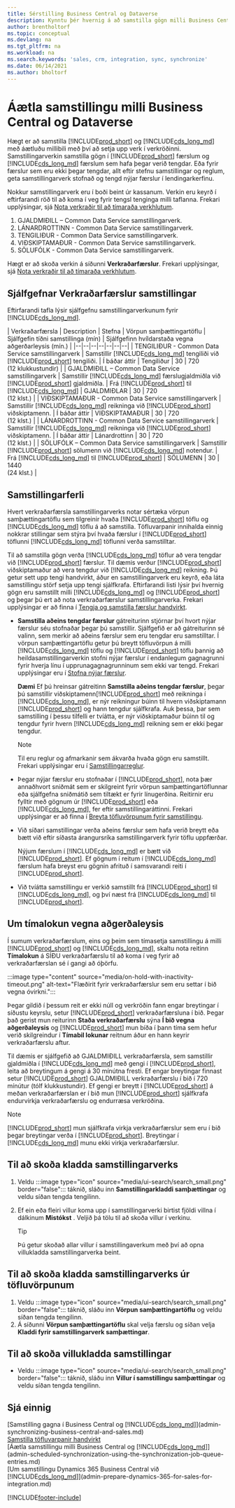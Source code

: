 ```yaml
---
title: Sérstilling Business Central og Dataverse
description: Kynntu þér hvernig á að samstilla gögn milli Business Central og Dataverse.
author: brentholtorf
ms.topic: conceptual
ms.devlang: na
ms.tgt_pltfrm: na
ms.workload: na
ms.search.keywords: 'sales, crm, integration, sync, synchronize'
ms.date: 06/14/2021
ms.author: bholtorf
---
```


# Áætla samstillingu milli Business Central og Dataverse


Hægt er að samstilla [!INCLUDE[prod_short](includes/prod_short.md)] og [!INCLUDE[cds_long_md](includes/cds_long_md.md)] með áætluðu millibili með því að setja upp verk í verkröðinni. Samstillingarverkin samstilla gögn í [!INCLUDE[prod_short](includes/prod_short.md)] færslum og [!INCLUDE[cds_long_md](includes/cds_long_md.md)] færslum sem hafa þegar verið tengdar. Eða fyrir færslur sem eru ekki þegar tengdar, allt eftir stefnu samstillingar og reglum, geta samstillingarverk stofnað og tengd nýjar færslur í lendingarkerfinu. 

Nokkur samstillingarverk eru í boði beint úr kassanum. Verkin eru keyrð í eftirfarandi röð til að koma í veg fyrir tengsl tenginga milli taflanna. Frekari upplýsingar, sjá [Nota verkraðir til að tímaraða verkhlutum](admin-job-queues-schedule-tasks.md).

1. GJALDMIÐILL – Common Data Service samstillingarverk.
2. LÁNARDROTTINN - Common Data Service samstillingarverk.
3. TENGILIÐUR - Common Data Service samstillingarverk.
4. VIÐSKIPTAMAÐUR - Common Data Service samstillingarverk.
5. SÖLUFÓLK - Common Data Service samstillingarverk.

Hægt er að skoða verkin á síðunni **Verkraðarfærslur**. Frekari upplýsingar, sjá [Nota verkraðir til að tímaraða verkhlutum](admin-job-queues-schedule-tasks.md).

## Sjálfgefnar Verkraðarfærslur samstillingar

Eftirfarandi tafla lýsir sjálfgefnu samstillingarverkunum fyrir [!INCLUDE[cds_long_md](includes/cds_long_md.md)].  

| Verkraðarfærsla | Description | Stefna | Vörpun samþættingartöflu | Sjálfgefin tíðni samstillinga (mín) | Sjálfgefinn hvíldarstaða vegna aðgerðarleysis (mín.) |
|--|--|--|--|--|--|--|
| TENGILIÐUR - Common Data Service samstillingarverk | Samstillir [!INCLUDE[cds_long_md](includes/cds_long_md.md)] tengiliði við [!INCLUDE[prod_short](includes/prod_short.md)] tengiliði. | Í báðar áttir | Tengiliður | 30 | 720 <br>(12 klukkustundir) |
| GJALDMIÐILL – Common Data Service samstillingarverk | Samstillir [!INCLUDE[cds_long_md](includes/cds_long_md.md)] færslugjaldmiðla við [!INCLUDE[prod_short](includes/prod_short.md)] gjaldmiðla. | Frá [!INCLUDE[prod_short](includes/prod_short.md)] til [!INCLUDE[cds_long_md](includes/cds_long_md.md)] | GJALDMIÐLAR | 30 | 720 <br> (12 klst.) |
| VIÐSKIPTAMAÐUR - Common Data Service samstillingarverk | Samstillir [!INCLUDE[cds_long_md](includes/cds_long_md.md)] reikninga við [!INCLUDE[prod_short](includes/prod_short.md)] viðskiptamenn. | Í báðar áttir | VIÐSKIPTAMAÐUR | 30 | 720<br> (12 klst.) |
| LÁNARDROTTINN - Common Data Service samstillingarverk | Samstillir [!INCLUDE[cds_long_md](includes/cds_long_md.md)] reikninga við [!INCLUDE[prod_short](includes/prod_short.md)] viðskiptamenn. | Í báðar áttir | Lánardrottinn | 30 | 720<br> (12 klst.) |
| SÖLUFÓLK – Common Data Service samstillingarverk | Samstillir [!INCLUDE[prod_short](includes/prod_short.md)] sölumenn við [!INCLUDE[cds_long_md](includes/cds_long_md.md)] notendur. | Frá [!INCLUDE[cds_long_md](includes/cds_long_md.md)] til [!INCLUDE[prod_short](includes/prod_short.md)] | SÖLUMENN | 30 | 1440<br> (24 klst.) |

## Samstillingarferli

Hvert verkraðarfærsla samstillingarverks notar sértæka vörpun samþættingartöflu sem tilgreinir hvaða [!INCLUDE[prod_short](includes/prod_short.md)] töflu og [!INCLUDE[cds_long_md](includes/cds_long_md.md)] töflu á að samstilla. Töfluvarpanir innihalda einnig nokkrar stillingar sem stýra því hvaða færslur í [!INCLUDE[prod_short](includes/prod_short.md)] töflunni [!INCLUDE[cds_long_md](includes/cds_long_md.md)] töflunni verða samstilltar.  

Til að samstilla gögn verða [!INCLUDE[cds_long_md](includes/cds_long_md.md)] töflur að vera tengdar við [!INCLUDE[prod_short](includes/prod_short.md)] færslur. Til dæmis verður [!INCLUDE[prod_short](includes/prod_short.md)] viðskiptamaður að vera tengdur við [!INCLUDE[cds_long_md](includes/cds_long_md.md)] reikning. Þú getur sett upp tengi handvirkt, áður en samstillingarverk eru keyrð, eða láta samstillingu störf setja upp tengi sjálfkrafa. Eftirfarandi listi lýsir því hvernig gögn eru samstillt milli [!INCLUDE[cds_long_md](includes/cds_long_md.md)] og [!INCLUDE[prod_short](includes/prod_short.md)] og þegar þú ert að nota verkraðarfærslur samstillingarverka. Frekari upplýsingar er að finna í [Tengja og samstilla færslur handvirkt](admin-how-to-couple-and-synchronize-records-manually.md).

- **Samstilla aðeins tengdar færslur** gátreiturinn stjórnar því hvort nýjar færslur séu stofnaðar þegar þú samstillir. Sjálfgefið er að gátreiturinn sé valinn, sem merkir að aðeins færslur sem eru tengdar eru samstilltar. Í vörpun samþættingartöflu getur þú breytt töfluvörpun á milli [!INCLUDE[cds_long_md](includes/cds_long_md.md)] töflu og [!INCLUDE[prod_short](includes/prod_short.md)] töflu þannig að heildasamstillingarverkin stofni nýjar færslur í endanlegum gagnagrunni fyrir hverja línu í upprunagagnagrunninum sem ekki var tengd. Frekari upplýsingar eru í [Stofna nýjar færslur](admin-how-to-modify-table-mappings-for-synchronization.md#creating-new-records).

    **Dæmi** Ef þú hreinsar  gátreitinn **Samstilla aðeins tengdar færslur**, þegar þú samstillir viðskiptamenn[!INCLUDE[prod_short](includes/prod_short.md)] með reikninga í [!INCLUDE[cds_long_md](includes/cds_long_md.md)], er nýr reikningur búinn til hvern viðskiptamann [!INCLUDE[prod_short](includes/prod_short.md)] og hann tengdur sjálfkrafa. Auk þessa, þar sem samstilling í þessu tilfelli er tvíátta, er nýr viðskiptamaður búinn til og tengdur fyrir hvern [!INCLUDE[cds_long_md](includes/cds_long_md.md)] reikning sem er ekki þegar tengdur.  

    > [!NOTE]  
    > Til eru reglur og afmarkanir sem ákvarða hvaða gögn eru samstillt. Frekari upplýsingar eru í [Samstillingarreglur](admin-synchronizing-business-central-and-sales.md).

- Þegar nýjar færslur eru stofnaðar í [!INCLUDE[prod_short](includes/prod_short.md)], nota þær annaðhvort sniðmát sem er skilgreint fyrir vörpun samþættingartöflunnar eða sjálfgefna sniðmátið sem tiltækt er fyrir línugerðina. Reitirnir eru fylltir með gögnum úr [!INCLUDE[prod_short](includes/prod_short.md)] eða [!INCLUDE[cds_long_md](includes/cds_long_md.md)], fer eftir samstillingaráttinni. Frekari upplýsingar er að finna í [Breyta töfluvörpunum fyrir samstillingu](admin-how-to-modify-table-mappings-for-synchronization.md).  

- Við síðari samstillingar verða aðeins færslur sem hafa verið breytt eða bætt við eftir síðasta árangursríka samstillingarverk fyrir töflu uppfærðar.  

     Nýjum færslum í [!INCLUDE[cds_long_md](includes/cds_long_md.md)] er bætt við [!INCLUDE[prod_short](includes/prod_short.md)]. Ef gögnum í reitum í [!INCLUDE[cds_long_md](includes/cds_long_md.md)] færslum hafa breyst eru gögnin afrituð í samsvarandi reiti í [!INCLUDE[prod_short](includes/prod_short.md)].  

- Við tvíátta samstillingu er verkið samstillt frá [!INCLUDE[prod_short](includes/prod_short.md)] til [!INCLUDE[cds_long_md](includes/cds_long_md.md)], og því næst frá [!INCLUDE[cds_long_md](includes/cds_long_md.md)] til [!INCLUDE[prod_short](includes/prod_short.md)].

## Um tímalokun vegna aðgerðaleysis
Í sumum verkraðarfærslum, eins og þeim sem tímasetja samstillingu á milli [!INCLUDE[prod_short](includes/prod_short.md)] og [!INCLUDE[cds_long_md](includes/cds_long_md.md)], skaltu nota reitinn **Tímalokun** á SÍÐU verkraðarfærslu til að koma í veg fyrir að verkraðarfærslan sé í gangi að óþörfu.  

:::image type="content" source="media/on-hold-with-inactivity-timeout.png" alt-text="Flæðirit fyrir verkraðarfærslur sem eru settar í bið vegna óvirkni.":::

Þegar gildið í þessum reit er ekki núll og verkröðin fann engar breytingar í síðustu keyrslu, setur [!INCLUDE[prod_short](includes/prod_short.md)] verkraðarfærsluna í bið. Þegar það gerist mun reiturinn **Staða verkraðarfærslu** sýna **Í bið vegna aðgerðaleysis** og [!INCLUDE[prod_short](includes/prod_short.md)] mun bíða í þann tíma sem hefur verið skilgreindur í **Tímabil lokunar** reitnum áður en hann keyrir verkraðarfærslu aftur.  

Til dæmis er sjálfgefið að GJALDMIÐILL verkraðarfærsla, sem samstillir gjaldmiðla í [!INCLUDE[cds_long_md](includes/cds_long_md.md)] með gengi í [!INCLUDE[prod_short](includes/prod_short.md)], leita að breytingum á gengi á 30 mínútna fresti. Ef engar breytingar finnast setur [!INCLUDE[prod_short](includes/prod_short.md)] GJALDMIÐILL verkraðarfærslu í bið í 720 mínútur (tólf klukkustundir). Ef gengi er breytt í [!INCLUDE[prod_short](includes/prod_short.md)] á meðan verkraðarfærslan er í bið mun [!INCLUDE[prod_short](includes/prod_short.md)] sjálfkrafa endurvirkja verkraðarfærslu og endurræsa verkröðina. 

> [!Note]
> [!INCLUDE[prod_short](includes/prod_short.md)] mun sjálfkrafa virkja verkraðarfærslur sem eru í bið þegar breytingar verða í [!INCLUDE[prod_short](includes/prod_short.md)]. Breytingar í [!INCLUDE[cds_long_md](includes/cds_long_md.md)] munu ekki virkja verkraðarfærslur.

## Til að skoða kladda samstillingarverks

1. Veldu :::image type="icon" source="media/ui-search/search_small.png" border="false"::: táknið, sláðu inn **Samstillingarkladdi samþættingar** og veldu síðan tengda tengilinn.
2. Ef ein eða fleiri villur koma upp í samstillingarverki birtist fjöldi villna í dálkinum **Mistókst** . Veljið þá tölu til að skoða villur í verkinu.  

    > [!TIP]  
    > Þú getur skoðað allar villur í samstillingaverkum með því að opna villukladda samstillingarverka beint.

## Til að skoða kladda samstillingarverks úr töfluvörpunum

1. Veldu :::image type="icon" source="media/ui-search/search_small.png" border="false"::: táknið, sláðu inn **Vörpun samþættingartöflu** og veldu síðan tengda tengilinn.
2. Á síðunni **Vörpun samþættingartöflu** skal velja færslu og síðan velja **Kladdi fyrir samstillingarverk samþættingar**.  

## Til að skoða villukladda samstillingar

- Veldu :::image type="icon" source="media/ui-search/search_small.png" border="false"::: táknið, sláðu inn **Villur í samstillingu samþættingar** og veldu síðan tengda tengilinn.

## Sjá einnig

[Samstilling gagna í Business Central og [!INCLUDE[cds_long_md](includes/cds_long_md.md)]](admin-synchronizing-business-central-and-sales.md)  
[Samstilla töfluvarpanir handvirkt](admin-manual-synchronization-of-table-mappings.md)  
[Áætla samstillingu milli Business Central og [!INCLUDE[cds_long_md](includes/cds_long_md.md)]](admin-scheduled-synchronization-using-the-synchronization-job-queue-entries.md)  
[Um samstillingu Dynamics 365 Business Central við [!INCLUDE[cds_long_md](includes/cds_long_md.md)]](admin-prepare-dynamics-365-for-sales-for-integration.md)  


[!INCLUDE[footer-include](includes/footer-banner.md)]
